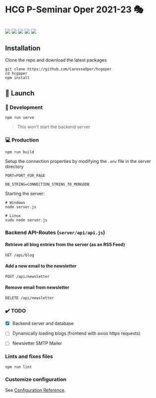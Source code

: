 # HCG P-Seminar Oper 2021-23 🎭

![](https://img.shields.io/badge/Discord-7289DA?style=flat&logo=discord&logoColor=white&link=https://discord.gg/5eX3tJGZ)
![](https://img.shields.io/badge/license-MIT-blue)
![](https://img.shields.io/badge/Maintained%3F-yes-green.svg)
![](https://badgen.net/github/last-commit/CarossaOper/hcgoper)
![](https://badgen.net/github/release/CarossaOper/hcgoper)
---
## Installation
Clone the repo and download the latest packages
```
git clone https://github.com/CarossaOper/hcgoper
cd hcgoper
npm install
```

## 🚀 Launch
### 📓 Development

```
npm run serve
```
> This won't start the backend server

### 💻 Production

```
npm run build
```
Setup the connection properties by modifying the `.env` file in the server directory

```
PORT=PORT_FOR_PAGE

DB_STRING=CONNECTION_STRING_TO_MONGODB
```

Starting the server:

```
# Windows
node server.js

# Linux
sudo node server.js
```

### Backend API-Routes (`server/api/api.js`)

#### Retrieve all blog entries from the server (as an RSS Feed)

```GET /api/blog```

#### Add a new email to the newsletter

```POST /api/newsletter```

#### Remove email from newsletter

```DELETE /api/newsletter```

### ✔️ TODO

- [x] Backend server and database
- [ ] Dynamically loading blogs (frontend with axios https requests)
- [ ] Newsletter SMTP Mailer


### Lints and fixes files
```
npm run lint
```

### Customize configuration
See [Configuration Reference](https://cli.vuejs.org/config/).